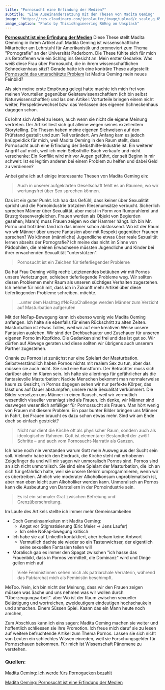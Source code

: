 ```yaml
---
title: "Pornosucht eine Erfindung der Medien?"
subtitle: "Eine Auseinandersetzung mit den Thesen von Madita Oeming"
image: "https://res.cloudinary.com/jenslaufer/image/upload/c_scale,q_65,w_800/v1584428991/thisisengineering-raeng-vGA1ei1yxos-unsplash.jpg"
image_caption: "Photo by ThisisEngineering RAEng on Unsplash"
---
```


__[Pornosucht ist eine Erfindung der Medien](/docs/Pornosucht_ist_eine_Erfindung_von_Medien.pdf)__  Diese These stellt Madita Oemning in ihrem Artikel auf.
Madita Oeming ist wissenschaftliche Mitarbeiter am Lehrstuhl für Amerikanistik und promoviert zum Thema "Pornografie" an der Universität Paderborn.
Die These fühlte sich für mich als Betroffenen wie ein Schlag ins Gesicht an. Mein erster Gedanke: Was weiß diese Frau über Pornosucht, die in ihrem wissenschaftlichen Schneckenhaus 
sitzt? 
Gerade hatte ich eine konträre These aufgestellt: [Pornosucht das unterschätzte Problem](/blog/2020-02-21-pornosucht_das_unterschaetzte_problem.html)
Ist Madita Oeming mein neues Feinbild?

Als sich meine erste Empörung gelegt hatte machte ich mich frei von meinen Vorurteilen gegenüber Geisteswissenschaftlern (ich bin selbst
Naturwissenschaftler) und las den Artikel: Vorturteile bringen einem nicht weiter, Perspektivwechsel bzw. das Verlassen des eigenen Schneckenhaus dagegen schon.

Es lohnt sich Artikel zu lesen, auch wenn sie nicht die eigene Meinung vertreten. Der Artikel liest sich gut alleine wegen seines exzellentem Storytelling. Die Thesen haben meine eigenen Sichweisen auf den Prüfstand gestellt und zum Teil verändert. Am Anfang kam es jedoch knüppeldick für mich, weil Madita Oeming in den Raum stellt, dass Pornosucht auch eine Erfindung 
der Selbsthilfe-Industrie ist. Ein weiterer Angriff auf mich, weil ich mein Selbsthilfe-Buch verkaufe und nicht verschenke: Ein Konflikt wird mir vor Augen geführt, der seit Beginn in mir schwelt: Ist es legitim anderen bei einem Problem zu helfen und dabei Geld zu verdienen?

Anbei gehe ich auf einige interessante Thesen von Madita Oeming ein:

> Auch in unserer aufgeklärten Gesellschaft fehlt es an Räumen, wo wir wertungsfrei über Sex sprechen können.

Das ist ein guter Punkt. Ich hab das Gefühl, dass keiner über Sexualität spricht und die Pornoindustrie trotzdem Riesenumsätze verbucht. Sicherlich sprechen Männer über Sexualität, aber meist in Form von Rumprahlerei und Brustgrössenvergleichen. Frauen werden als Objekt von Begierden gesehen; Man(n) muss Frauen zeigen wo der Hammer hängt. Ich bin Mr. Porno und trotzdem fand ich das immer schon abstossend. Wo ist der Raum wo wir Männer über unsere Fantasien aber mit Respekt gegenüber Fraunen sprechen? Wo können (männliche) Jugendliche etwas über reale Sexualität lernen abseits der Pornografie? Ich meine das nicht im Sinne von Pädophilen, die meinen Erwachsene müssten Jugendliche und Kinder bei ihrer erwachenden Sexualtität "unterstützen".  

> Pornosucht ist ein Zeichen für tieferliegender Probleme

Da hat Frau Oeming völlig recht: Letztenendes betäuben wir mit Pornos unsere Verletzungen, schieben
tieferliegende Probleme weg. Wir sollten diesen Problemen mehr Raum als unseren süchtiges Verhalten zugestehen.
Ich nehme für mich mit, dass ich in Zukunft mehr Artikel über diese tieferliegenden Probleme schreiben. möchte.

> ...unter dem Hashtag #NoFapChallenge werden Männer zum Verzicht auf Masturbation aufgerufen

Mit der NoFap-Bewegung kann ich ebenso wenig wie Madita Oeming anfangen. Ich halte sie ebenfalls für einen Rückschritt zu alten Zeiten. Masturbation ist etwas Tolles, weil wir auf eine kreativen Weise unsere Fantasien ausleben. Wir sind der Drehbuchautor und Zuschauer für unseren eigenen Porno im Kopfkino. Die Gedanken sind frei und das ist gut so. Wir dürfen auf Abwege geraten und diese sollten wir übrigens auch unserem Partner zugestehen. 

Onanie zu Pornos ist zunächst nur eine Spielart der Masturbation. Selbstverständlich haben Pornos nichts mit realem Sex zu tun, aber das müssen sie auch nicht. Sie sind eine Kunstform. Der Betrachter muss sich darüber aber im Klaren sein. Ich halte sie allerdings für gefährlicher als die fantasievolle Masturbation: Nackte Menschen bekommt man normalerweise kaum zu Gesicht, in Pornos dagegen sehen wir nur perfekte Körper, das lässt uns auf Dauer abstumpfen, unsere reale Sexualität verkümmert. Die Bilder versetzen uns Männer in einen Rausch, weil wir vermutlich wesentlich visueller veranlagt sind als Frauen. Ich denke, wir Männer sind deswegen wesentlich anfälliger für Pornossucht als Frauen. Man hört wenig von Frauen mit diesem Problem. Ein paar bunter Bilder bringen uns Männer in Fahrt, bei Frauen braucht es dazu schon etwas mehr. Sind wir am Ende doch so einfach gestrickt?

> Nicht nur dient die Kirche oft
als physischer Raum, sondern auch als ideologischer Rahmen. Gott ist elementarer
Bestandteil der zwölf Schritte – und auch vom Pornosucht-Narrativ als Ganzen.

Ich habe noch nie verstanden warum Gott mein Ausweg aus der Sucht sein soll. Vielmehr habe ich den Eindruck, die Kirche steht mit erhobenen Zeigefinger da und will mir sagen wir unmoralisch Pornos sind. Pornos sind an sich nicht unmoralisch. Sie sind eine Spielart der Masturbation, die ich an sich für gefährlich halte, weil sie unsere Gehirn umprogammieren, wenn wir es übertreiben. Ähnlich wie moderater Alkoholkonsum unproblematisch ist, aber man eben leicht zum Alkoholiker werden kann. Unmoralisch an Pornos kann die Ausbeutung von Darstellern in der Pornoindustrie sein.


> Es ist ein schmaler Grat zwischen Befreiung und Grenzüberschreitung.


Im Laufe des Artikels stellte ich immer mehr Gemeinsamkeiten 

- Doch Gemeinsamkeiten mit Madita Oeming:
  - Angst vor Stigmatisierung (Eric Meier -> Jens Laufer)
  - Ich sehe NoFap-bwegung kritisch
- Ich habe sie auf LinkedIn kontaktiert, aber bekam keine Antwort
  - Vermutlich dachte sie wieder so ein Tastenwichser, der eigentlich seine sexuellen Fantasien teilen will
- Moralisch gab es immer den Spagat zwischen "ich hasse das Frauenbild, dass in Pornos vermittelt, die Dominanz" wird und Dinge geilen mich auf



> Viele Feministinnen sehen mich als patriarchale Verräterin, während das Patriarchat mich als Feministin beschimpft.

MeToo. Nein, ich bin nicht der Meinung, dass wir den Frauen zeigen müssen was Sache und uns nehmen was wir wollen durch "Überzeugungsarbeit". aber Wo ist der Raum zwischen sexueller Belästigung und wortreichen, zweideutigem eindeutigen hochschaukeln und anmachen. Einem Süssen Spiel. Kaann das ein Mann heute noch amchen,




Zum Abschluss kann ich eins sagen: Madita Oeming machen sie weiter und hoffentlich schliessen sie Ihre Promotion. Ich freue mich daruf sie zu lesen auf weitere befruchtende Artikel zum Thema
Pornos. Lassen sie sich nicht von Leuten ein schlechtes Wissen einreden, weil sie Forschungsgelder für Pornoschauen bekommen. Für mich ist Wissenschaft Pänomene zu verstehen.

### Quellen:

[Madita Oeming: Ich werde fürs Pornogucken bezahlt](https://www.vice.com/de/article/eveymz/ich-werde-fuers-pornogucken-bezahlt)

[Madita Oeming: Pornosucht ist eine Erfindung der Medien](/docs/Pornosucht_ist_eine_Erfindung_von_Medien.pdf)